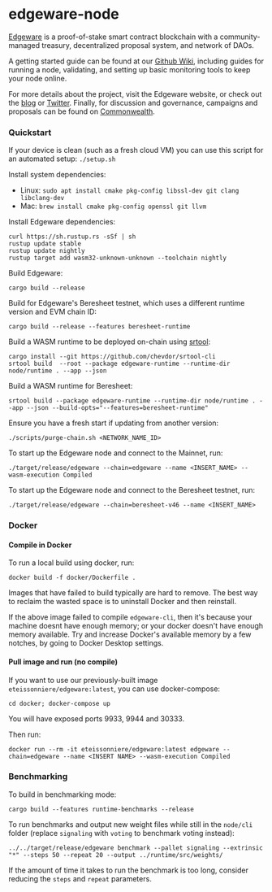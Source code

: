 # edgeware-node

[Edgeware](https://edgewa.re) is a proof-of-stake smart contract
blockchain with a community-managed treasury, decentralized proposal
system, and network of DAOs.

A getting started guide can be found at our [Github
Wiki](https://github.com/hicommonwealth/edgeware-node/wiki), including
guides for running a node, validating, and setting up basic monitoring
tools to keep your node online.

For more details about the project, visit the Edgeware website, or
check out the [blog](https://blog.edgewa.re) or
[Twitter](https://twitter.com/heyedgeware). Finally, for discussion and
governance, campaigns and proposals can be found on
[Commonwealth](https://commonwealth.im).

### Quickstart

If your device is clean (such as a fresh cloud VM) you can use this
script for an automated setup: `./setup.sh`

Install system dependencies:

- Linux: `sudo apt install cmake pkg-config libssl-dev git clang libclang-dev`
- Mac: `brew install cmake pkg-config openssl git llvm`

Install Edgeware dependencies:

```
curl https://sh.rustup.rs -sSf | sh
rustup update stable
rustup update nightly
rustup target add wasm32-unknown-unknown --toolchain nightly
```

Build Edgeware:

```
cargo build --release
```

Build for Edgeware's Beresheet testnet, which uses a different runtime version and EVM chain ID:

```
cargo build --release --features beresheet-runtime
```

Build a WASM runtime to be deployed on-chain using [srtool](https://github.com/paritytech/srtool):

```
cargo install --git https://github.com/chevdor/srtool-cli
srtool build  --root --package edgeware-runtime --runtime-dir node/runtime . --app --json
```

Build a WASM runtime for Beresheet:

```
srtool build --package edgeware-runtime --runtime-dir node/runtime . --app --json --build-opts="--features=beresheet-runtime"
```

Ensure you have a fresh start if updating from another version:
```
./scripts/purge-chain.sh <NETWORK_NAME_ID>
```

To start up the Edgeware node and connect to the Mainnet, run:
```
./target/release/edgeware --chain=edgeware --name <INSERT_NAME> --wasm-execution Compiled
```

To start up the Edgeware node and connect to the Beresheet testnet, run:
```
./target/release/edgeware --chain=beresheet-v46 --name <INSERT_NAME>
```

### Docker

#### Compile in Docker
To run a local build using docker, run:

```
docker build -f docker/Dockerfile .
```
Images that have failed to build typically are hard to remove. The best way to reclaim the wasted space is to uninstall Docker and then reinstall.

If the above image failed to compile `edgeware-cli`, then it's because your machine doesnt have enough memory; or your docker doesn't have enough memory available. Try and increase Docker's available memory by a few notches, by going to Docker Desktop settings.

#### Pull image and run (no compile)
If you want to use our previously-built image `eteissonniere/edgeware:latest`, you can use docker-compose:

```
cd docker; docker-compose up
```
You will have exposed ports 9933, 9944 and 30333.

Then run:

```
docker run --rm -it eteissonniere/edgeware:latest edgeware --chain=edgeware --name <INSERT NAME> --wasm-execution Compiled
```

### Benchmarking

To build in benchmarking mode:
```
cargo build --features runtime-benchmarks --release
```

To run benchmarks and output new weight files while still in the `node/cli` folder (replace `signaling` with `voting` to benchmark voting instead):
```
../../target/release/edgeware benchmark --pallet signaling --extrinsic "*" --steps 50 --repeat 20 --output ../runtime/src/weights/
```
If the amount of time it takes to run the benchmark is too long, consider reducing the `steps` and `repeat` parameters.
